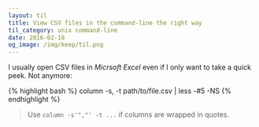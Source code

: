 ```yaml
---
layout: til
title: View CSV files in the command-line the right way
til_category: unix command-line
date: 2016-02-18
og_image: /img/keep/til.png
---
```


I usually open CSV files in _Micrsoft Excel_ even if I only want to take a quick
peek. Not anymore:

<!--stop-->

{% highlight bash %}
column -s, -t path/to/file.csv | less -#5 -NS
{% endhighlight %}

> Use `column -s'","' -t ...` if columns are wrapped in quotes.
